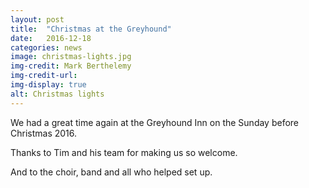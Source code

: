 ```yaml
---
layout: post
title:  "Christmas at the Greyhound"
date:   2016-12-18
categories: news
image: christmas-lights.jpg
img-credit: Mark Berthelemy
img-credit-url: 
img-display: true
alt: Christmas lights
---
```

We had a great time again at the Greyhound Inn on the Sunday before Christmas 2016.
<!--more-->
Thanks to Tim and his team for making us so welcome.

And to the choir, band and all who helped set up.
